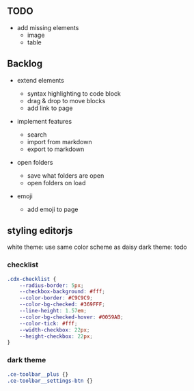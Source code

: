 ## TODO

- add missing elements
    - image
    - table

## Backlog

- extend elements
    - syntax highlighting to code block
    - drag & drop to move blocks
    - add link to page

- implement features
    - search
    - import from markdown
    - export to markdown

- open folders
    - save what folders are open
    - open folders on load

- emoji
    - add emoji to page

## styling editorjs
white theme: use same color scheme as daisy
dark theme: todo

### checklist
```css
.cdx-checklist {
    --radius-border: 5px;
    --checkbox-background: #fff;
    --color-border: #C9C9C9;
    --color-bg-checked: #369FFF;
    --line-height: 1.57em;
    --color-bg-checked-hover: #0059AB;
    --color-tick: #fff;
    --width-checkbox: 22px;
    --height-checkbox: 22px;
}
```

### dark theme
```css
.ce-toolbar__plus {}
.ce-toolbar__settings-btn {}
```